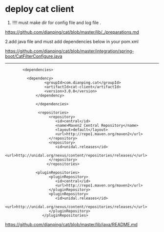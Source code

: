  # deploy cat client
 
 
 1.  !!!! must make dir for config file and log file .
 
https://github.com/dianping/cat/blob/master/lib/_/preparations.md
 
 2.add java file and must add dependencies below in your pom.xml
 
 
 https://github.com/dianping/cat/blob/master/integration/spring-boot/CatFilterConfigure.java
 
 
 --------------------------------------------------------------
            <dependencies>
            
              <dependency>
                      <groupId>com.dianping.cat</groupId>
                      <artifactId>cat-client</artifactId>
                      <version>3.0.0</version>
                  </dependency>
                  
                  </dependencies>
                  
                   <repositories>
                        <repository>
                           <id>central</id>
                           <name>Maven2 Central Repository</name>
                           <layout>default</layout>
                           <url>http://repo1.maven.org/maven2</url>
                        </repository>
                        <repository>
                           <id>unidal.releases</id>
                           <url>http://unidal.org/nexus/content/repositories/releases/</url>
                        </repository>
                       </repositories>

                  <pluginRepositories>
                        <pluginRepository>
                           <id>central</id>
                           <url>http://repo1.maven.org/maven2</url>
                        </pluginRepository>
                        <pluginRepository>
                           <id>unidal.releases</id>
                           <url>http://unidal.org/nexus/content/repositories/releases/</url>
                        </pluginRepository>
                     </pluginRepositories>
 
 
 https://github.com/dianping/cat/blob/master/lib/java/README.md
 
